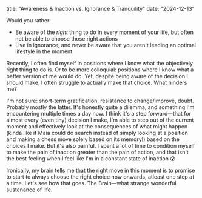 title: "Awareness & Inaction vs. Ignorance & Tranquility"
date: "2024-12-13"

Would you rather:
- Be aware of the *right* thing to do in every moment of your life, but often not be able to choose those right actions  
- Live in ignorance, and never be aware that you aren't leading an optimal lifestyle in the moment

Recently, I often find myself in positions where I know what the objectively right thing to do is. Or to be more colloquial: positions where I know what a better version of me would do. Yet, despite being aware of the decision I should make, I often struggle to actually make that choice. What hinders me?

I'm not sure: short-term gratification, resistance to change/improve, doubt. Probably mostly the latter. It's honestly quite a dilemma, and something I'm encountering multiple times a day now. I think it's a step forward—that for almost every (even tiny) decision I make, I'm able to step out of the current moment and effectively look at the consequences of what might happen (kinda like if Maia could do search instead of simply looking at a position and making a chess move solely based on its memory!) based on the choices I make. But it's also painful. I spent a lot of time to condition myself to make the pain of inaction greater than the pain of action, and that isn't the best feeling when I feel like I'm in a constant state of inaction 😰

Ironically, my brain tells me that the right move in this moment is to promise to start to always choose the right choice now onwards, atleast one step at a time. Let's see how that goes. The Brain—what strange wonderful sustenance of life.
